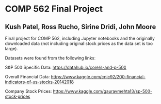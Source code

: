 # COMP 562 Final Project
## Kush Patel, Ross Rucho, Sirine Dridi, John Moore

Final project for COMP 562, including Jupyter notebooks and the originally downloaded data (not including original stock prices as the data set is too large).

Datasets were found from the following links:

S&P 500 Specific Data: https://datahub.io/core/s-and-p-500

Overall Financial Data: https://www.kaggle.com/cnic92/200-financial-indicators-of-us-stocks-20142018

Company Stock Prices: https://www.kaggle.com/gauravmehta13/sp-500-stock-prices
